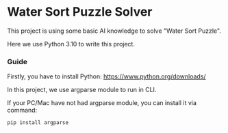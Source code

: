 # Water Sort Puzzle Solver
This project is using some basic AI knowledge to solve "Water Sort Puzzle".

Here we use Python 3.10 to write this project.
### Guide
Firstly, you have to install Python: https://www.python.org/downloads/



In this project, we use argparse module to run in CLI.

If your PC/Mac have not had argparse module, you can install it via command:

``` pip install argparse ```




